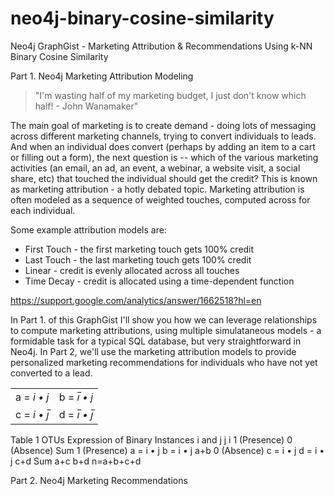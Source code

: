 # neo4j-binary-cosine-similarity
Neo4j GraphGist - Marketing Attribution &amp; Recommendations Using k-NN Binary Cosine Similarity

Part 1.
Neo4j Marketing Attribution Modeling

> "I'm wasting half of my marketing budget, I just don't know which half! - John Wanamaker"

The main goal of marketing is to create demand - doing lots of messaging across different marketing channels, trying to convert individuals to leads. And when an individual does convert (perhaps by adding an item to a cart or filling out a form), the next question is -- which of the various marketing activities (an email, an ad, an event, a webinar, a website visit, a social share, etc) that touched the individual should get the credit?  This is known as marketing attribution - a hotly debated topic.  Marketing attribution is often modeled as a sequence of weighted touches, computed across for each individual.

Some example attribution models are:

 * First Touch - the first marketing touch gets 100% credit
 * Last Touch - the last marketing touch gets 100% credit
 * Linear - credit is evenly allocated across all touches
 * Time Decay - credit is allocated using a time-dependent function

https://support.google.com/analytics/answer/1662518?hl=en

In Part 1. of this GraphGist I'll show you how we can leverage relationships to compute marketing attributions, using multiple simulataneous models - a formidable task for a typical SQL database, but very straightforward in Neo4j.  In Part 2, we'll use the marketing attribution models to provide personalized marketing recommendations for individuals who have not yet converted to a lead.


<table>
<tr>
<td>a = <i>i&nbsp;•&nbsp;j</i></td>
<td>b = <i>i&#773;&nbsp;•&nbsp;j</i></td>
</tr>
<tr>
<td>c = <i>i&nbsp;•&nbsp;j&#773;<i></td>
<td>d = <i>i&#773;&nbsp;•&nbsp;j&#773;</i></td>
</tr>
</table>

Table 1 OTUs Expression of Binary Instances i and j
j i 1 (Presence) 0 (Absence) Sum
1 (Presence) a = i • j b = i • j a+b
0 (Absence) c = i • j d = i • j c+d
Sum a+c b+d n=a+b+c+d

Part 2.
Neo4j Marketing Recommendations
